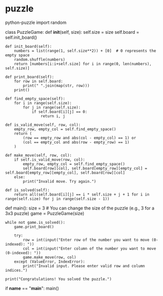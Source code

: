 # puzzle
python-puzzle
import random

class PuzzleGame:
    def __init__(self, size):
        self.size = size
        self.board = self.init_board()

    def init_board(self):
        numbers = list(range(1, self.size**2)) + [0]  # 0 represents the empty space
        random.shuffle(numbers)
        return [numbers[i:i+self.size] for i in range(0, len(numbers), self.size)]

    def print_board(self):
        for row in self.board:
            print(" ".join(map(str, row)))
        print()

    def find_empty_space(self):
        for i in range(self.size):
            for j in range(self.size):
                if self.board[i][j] == 0:
                    return i, j

    def is_valid_move(self, row, col):
        empty_row, empty_col = self.find_empty_space()
        return (
            (row == empty_row and abs(col - empty_col) == 1) or
            (col == empty_col and abs(row - empty_row) == 1)
        )

    def make_move(self, row, col):
        if self.is_valid_move(row, col):
            empty_row, empty_col = self.find_empty_space()
            self.board[row][col], self.board[empty_row][empty_col] = self.board[empty_row][empty_col], self.board[row][col]
        else:
            print("Invalid move. Try again.")

    def is_solved(self):
        return all(self.board[i][j] == i * self.size + j + 1 for i in range(self.size) for j in range(self.size - 1))

def main():
    size = 3  # You can change the size of the puzzle (e.g., 3 for a 3x3 puzzle)
    game = PuzzleGame(size)

    while not game.is_solved():
        game.print_board()

        try:
            row = int(input("Enter row of the number you want to move (0-indexed): "))
            col = int(input("Enter column of the number you want to move (0-indexed): "))
            game.make_move(row, col)
        except (ValueError, IndexError):
            print("Invalid input. Please enter valid row and column indices.")

    print("Congratulations! You solved the puzzle.")

if __name__ == "__main__":
    main()
